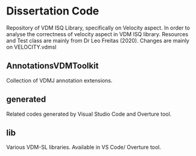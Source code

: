 # Dissertation Code
Repository of VDM ISQ Library, specifically on Velocity aspect. In order to analyse the correctness of velocity aspect in VDM ISQ library. 
Resources and Test class are mainly from Dr Leo Freitas (2020). Changes are mainly on VELOCITY.vdmsl 

## AnnotationsVDMToolkit
Collection of VDMJ annotation extensions.

## generated
Related codes generated by Visual Studio Code and Overture tool.

## lib
Various VDM-SL libraries. Available in VS Code/ Overture tool.
